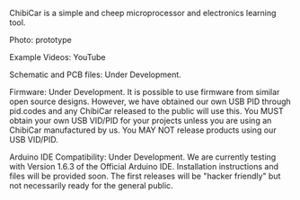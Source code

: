 ChibiCar is a simple and cheep microprocessor and electronics learning tool.

Photo: prototype

Example Videos: YouTube

Schematic and PCB files: Under Development. 

Firmware: Under Development. It is possible to use firmware from similar open source designs. However, we have obtained our own USB PID through pid.codes and any ChibiCar released to the public will use this. You MUST obtain your own USB VID/PID for your projects unless you are using an ChibiCar manufactured by us. You MAY NOT release products using our USB VID/PID.

Arduino IDE Compatibility: Under Development. We are currently testing with Version 1.6.3 of the Official Arduino IDE. Installation instructions and files will be provided soon. The first releases will be "hacker friendly" but not necessarily ready for the general public.
